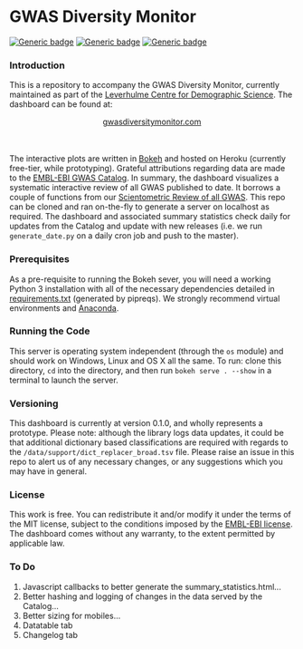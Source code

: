 # GWAS Diversity Monitor

[![Generic badge](https://img.shields.io/badge/Python-3.6-<red>.svg)](https://shields.io/)  [![Generic badge](https://img.shields.io/badge/License-MIT-blue.svg)](https://shields.io/)  [![Generic badge](https://img.shields.io/badge/Maintained-Yes-green.svg)](https://shields.io/)

### Introduction

This is a repository to accompany the GWAS Diversity Monitor, currently maintained as part of the [Leverhulme Centre for Demographic Science](http://www.demographicscience.ox.ac.uk/). The dashboard can be found at:

<div align="center"> <a href="http://www.gwasdiversitymonitor.com">gwasdiversitymonitor.com</a></div>
<br/><br/>

The interactive plots are written in [Bokeh](https://bokeh.pydata.org/en/latest) and hosted on Heroku (currently free-tier, while prototyping). Grateful attributions regarding data are made to the [EMBL-EBI GWAS Catalog](https://www.ebi.ac.uk/gwas/). In summary, the dashboard visualizes a systematic interactive review of all GWAS published to date. It borrows a couple of functions from our [Scientometric Review of all GWAS](https://www.nature.com/articles/s42003-018-0261-x). This repo can be cloned and ran on-the-fly to generate a server on localhost as required. The dashboard and associated summary statistics check daily for updates from the Catalog and update with new releases (i.e. we run ```generate_date.py``` on a daily cron job and push to the master).

### Prerequisites

As a pre-requisite to running the Bokeh sever, you will need a working Python 3 installation with all of the necessary dependencies detailed in [requirements.txt](https://github.com/crahal/GWASDiversityMonitor/blob/master/requirements.txt) (generated by pipreqs). We strongly recommend virtual environments and [Anaconda](https://www.anaconda.com/distribution/).  

### Running the Code

This server is operating system independent (through the ``os`` module) and should work on Windows, Linux and OS X all the same. To run: clone this directory, ``cd`` into the directory, and then run ```bokeh serve . --show``` in a terminal to launch the server.

### Versioning

This dashboard is currently at version 0.1.0, and wholly represents a prototype. Please note: although the library logs data updates, it could be that additional dictionary based classifications are required with regards to the ```/data/support/dict_replacer_broad.tsv``` file. Please raise an issue in this repo to alert us of any necessary changes, or any suggestions which you may have in general.

### License

This work is free. You can redistribute it and/or modify it under the terms of the MIT license, subject to the conditions imposed by the [EMBL-EBI license](https://www.ebi.ac.uk/about/terms-of-use). The dashboard comes without any warranty, to the extent permitted by applicable law.

### To Do

1. Javascript callbacks to better generate the summary_statistics.html...
2. Better hashing and logging of changes in the data served by the Catalog...
3. Better sizing for mobiles...
4. Datatable tab
5. Changelog tab
